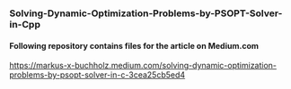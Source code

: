 ### Solving-Dynamic-Optimization-Problems-by-PSOPT-Solver-in-Cpp

#### Following repository contains files for the article on Medium.com
https://markus-x-buchholz.medium.com/solving-dynamic-optimization-problems-by-psopt-solver-in-c-3cea25cb5ed4
